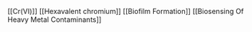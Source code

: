 [[Cr(VI)]]
[[Hexavalent chromium]]
[[Biofilm Formation]]
[[Biosensing Of Heavy Metal Contaminants]]
